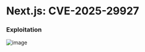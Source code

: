 # Next.js: CVE-2025-29927

### Exploitation
![image](https://github.com/user-attachments/assets/b467ef6e-e160-4a58-a55b-59fed53cf397)<br />


